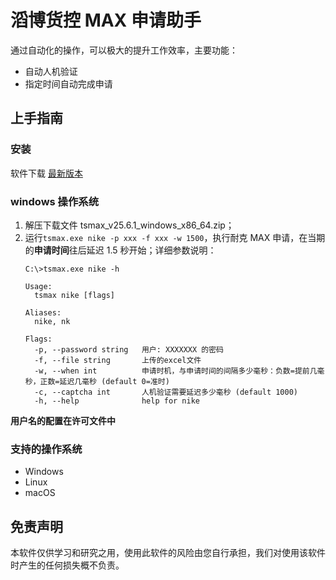 # 滔博货控 MAX 申请助手

通过自动化的操作，可以极大的提升工作效率，主要功能：

- 自动人机验证
- 指定时间自动完成申请

## 上手指南

### 安装

软件下载 [最新版本](https://github.com/lenye/topsports/releases/tag/v25.6.1)

### windows 操作系统

1. 解压下载文件 tsmax_v25.6.1_windows_x86_64.zip；
2. 运行`tsmax.exe nike -p xxx -f xxx -w 1500`，执行耐克 MAX 申请，在当期的**申请时间**往后延迟 1.5 秒开始；详细参数说明：
    ```shell
    C:\>tsmax.exe nike -h
    
    Usage:
      tsmax nike [flags]
    
    Aliases:
      nike, nk
    
    Flags:
      -p, --password string   用户: XXXXXXX 的密码
      -f, --file string       上传的excel文件
      -w, --when int          申请时机，与申请时间的间隔多少毫秒：负数=提前几毫秒，正数=延迟几毫秒 (default 0=准时)
      -c, --captcha int       人机验证需要延迟多少毫秒 (default 1000)
      -h, --help              help for nike
    ```

**用户名的配置在许可文件中**

### 支持的操作系统

* Windows
* Linux
* macOS

## 免责声明

本软件仅供学习和研究之用，使用此软件的风险由您自行承担，我们对使用该软件时产生的任何损失概不负责。